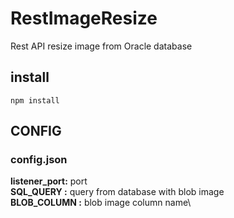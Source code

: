 # RestImageResize
Rest API resize image from Oracle database

## install

```
npm install
```

## CONFIG

### config.json

**listener_port:** port\
**SQL_QUERY :** query from database with blob image\
**BLOB_COLUMN :** blob image column name\
